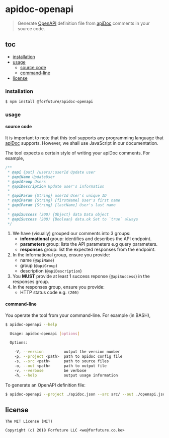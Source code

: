 # apidoc-openapi

> Generate [OpenAPI][openapi] definition file from [apiDoc][apidoc]
> comments in your source code.


<a name="toc"></a>
## toc

* [installation](#install)
* [usage](#usage)
  + [source code](#src)
  + [command-line](#cli)
* [license](#license)


<a name="install"></a>
### installation

```bash
$ npm install @forfuture/apidoc-openapi
```


<a name="usage"></a>
### usage

<a name="src"></a>
#### source code

It is important to note that this tool supports any programming
language that [apiDoc][apidoc] supports. However, we shall use
JavaScript in our documentation.

The tool expects a certain style of writing your apiDoc comments.
For example,

```js
/**
 * @api {put} /users/:userId Update user
 * @apiName UpdateUser
 * @apiGroup Users
 * @apiDescription Update user's information
 *
 * @apiParam {String} userId User's unique ID
 * @apiParam {String} [firstName] User's first name
 * @apiParam {String} [lastName] User's last name
 *
 * @apiSuccess (200) {Object} data Data object
 * @apiSuccess (200) {Boolean} data.ok Set to `true` always
 */
```

1. We have (visually) grouped our comments into 3 groups:
   + **informational** group: identifies and describes the API endpoint.
   + **parameters** group: lists the API parameters e.g query parameters.
   + **responses** group: list the expected responses from the endpoint.
1. In the informational group, ensure you provide:
   + name (`@apiName`)
   + group (`@apiGroup`)
   + description (`@apiDescription`)
1. You **MUST** provide at least 1 success reponse (`@apiSuccess`) in the
   responses group.
1. In the responses group, ensure you provide:
   + HTTP status code e.g. `(200)`


<a name="cli"></a>
#### command-line

You operate the tool from your command-line. For example (in BASH),

```bash
$ apidoc-openapi --help

  Usage: apidoc-openapi [options]

  Options:

    -V, --version         output the version number
    -p, --project <path>  path to apidoc config file
    -s, --src <path>      path to source files
    -o, --out <path>      path to output file
    -v, --verbose         be verbose
    -h, --help            output usage information

```

To generate an OpenAPI definition file:

```bash
$ apidoc-openapi --project ./apidoc.json --src src/ --out ./openapi.json
```


<a name="license"></a>
## license

```
The MIT License (MIT)

Copyright (c) 2018 Forfuture LLC <we@forfuture.co.ke>
```


[apidoc]:http://apidocjs.com
[openapi]:https://www.openapis.org
